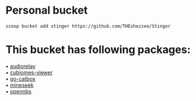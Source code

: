 # Personal bucket

```
scoop bucket add stinger https://github.com/THEshezzee/Stinger
```
# This bucket has following packages:

• [audiorelay](https://audiorelay.net)  
• [cubiomes-viewer](https://github.com/Cubitect/cubiomes-viewer)  
• [go-catbox](https://github.com/wabarc/go-catbox)  
• [mineseek](https://github.com/MrMarble/mineseek)  
• [opennbs](https://github.com/OpenNBS/OpenNoteBlockStudio)